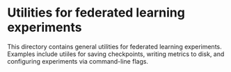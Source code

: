 # Utilities for federated learning experiments

This directory contains general utilities for federated learning experiments.
Examples include utiiles for saving checkpoints, writing metrics to disk, and
configuring experiments via command-line flags.
